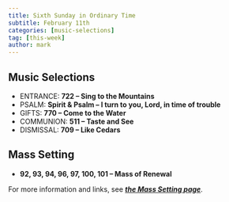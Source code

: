 ```yaml
---
title: Sixth Sunday in Ordinary Time
subtitle: February 11th 
categories: [music-selections]
tag: [this-week]
author: mark
---
```


## Music Selections

- ENTRANCE: **722 – Sing to the Mountains**
- PSALM: **Spirit & Psalm – I turn to you, Lord, in time of trouble**
- GIFTS: **770 – Come to the Water**
- COMMUNION: **511 – Taste and See**
- DISMISSAL: **709 – Like Cedars**

## Mass Setting

- **92, 93, 94, 96, 97, 100, 101 – Mass of Renewal**

For more information and links, see _**[the Mass Setting page](/mass-setting/)**_.
